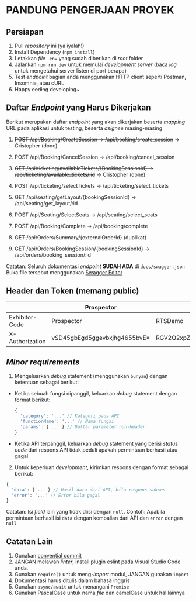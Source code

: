 # PANDUNG PENGERJAAN PROYEK

## Persiapan

1. Pull _repository_ ini (ya iyalah!)
2. Install Dependency (`npm install`)
3. Letakkan _file_ `.env` yang sudah diberikan di _root_ folder
4. Jalankan `npm run dev` untuk memulai _development server_ (baca _log_ untuk mengetahui server listen di port berapa)
5. Test _endpoint_ bagian anda menggunakan HTTP client seperti Postman, Insomnia, atau cURL
6. Happy ~~coding~~ developing~

## Daftar _Endpoint_ yang Harus Dikerjakan

Berikut merupakan daftar _endpoint_ yang akan dikerjakan beserta _mapping_ URL pada aplikasi untuk testing, beserta _asignee_ masing-masing

1. ~~POST /api/Booking/CreateSession -> /api/booking/create_session~~ -> Cristopher (done)

2. POST /api/Booking/CancelSession -> /api/booking/cancel_session

3. ~~GET /api/ticketing/availableTickets/{BookingSessionId} -> /api/ticketing/available_tickets/:id~~ -> Cristopher (done)

4. POST /api/ticketing/selectTickets -> /api/ticketing/select_tickets

5. GET /api/seating/getLayout/{bookingSessionId} -> /api/seating/get_layout/:id

6. POST /api/Seating/SelectSeats -> /api/seating/select_seats

7. POST /api/Booking/Complete -> /api/booking/complete

8. ~~GET /api/Orders/Summary/{externalOrderId}~~ (duplikat)

9. GET /api/Orders/BookingSession/{bookingSessionId} -> /api/orders/booking_session/:id

Catatan: Seluruh dokumentasi _endpoint_ __SUDAH ADA__ di `docs/swagger.json`
Buka file tersebut menggunakan [Swagger Editor](https://editor.swagger.io/)

## Header dan Token (memang public)

|                 | Prospector                   | RTSDemo                      | CinemaWest                   | BandBTheathers                   | ShowcaseUS                       |
|-----------------|------------------------------|------------------------------|------------------------------|----------------------------------|----------------------------------|
| Exhibitor-Code  | Prospector                   | RTSDemo                      | CinemaWest                   | BandBTheaters                    | ShowcaseUS                       |
| X-Authorization | vSD45gbEgd5ggevbxjhg4655bvE= | RGV2Q2xpZW50MTpwYSQkdzByZA== | RGV2Q2xpZW50MTpwYSQkdzByZA== | YmJ0aGVhdGVyczpjaW5lbWFzdHVmZg== | c2hvd2Nhc2V1czpjaW5lbWFzdHVmZg== |

## _Minor requirements_

1. Mengeluarkan _debug_ statement (menggunakan `bunyan`) dengan ketentuan sebagai berikut:
  
- Ketika sebuah fungsi dipanggil, keluarkan _debug_ statement dengan format berikut:

  ```js
  {
    'category': '...' // Kategori pada API
    'functionName': '...' // Nama fungsi
    'params': { ... } // Daftar parameter non-header
  }
  ```

- Ketika API terpanggil, keluarkan _debug_ statement yang berisi _status code_ dari respons API tidak peduli apakah permintaan berhasil atau gagal
  
2. Untuk keperluan _development_, kirimkan respons dengan format sebagai berikut:

  ```js
  {
    'data': { ... } // Hasil data dari API, bila respons sukses
    'error': '...' // Error bila gagal
  }
  ```

  Catatan: Isi _field_ lain yang tidak diisi dengan `null`. Contoh: Apabila permintaan berhasil
  isi `data` dengan kembalian dari API dan `error` dengan `null`

## Catatan Lain

1. Gunakan [convential commit](https://www.conventionalcommits.org/en/v1.0.0/)
2. JANGAN melawan _linter_, install plugin eslint pada Visual Studio Code anda.
3. Gunakan `require()` untuk meng-_import_ modul, JANGAN gunakan `import`
4. Dokumentasi harus ditulis dalam bahasa inggris
5. Gunakan `async/await` untuk menangani `Promise`
6. Gunakan PascalCase untuk nama _file_ dan camelCase untuk hal lainnya
